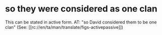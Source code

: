 # so they were considered as one clan

This can be stated in active form. AT: "so David considered them to be one clan" (See: [[rc://en/ta/man/translate/figs-activepassive]])

